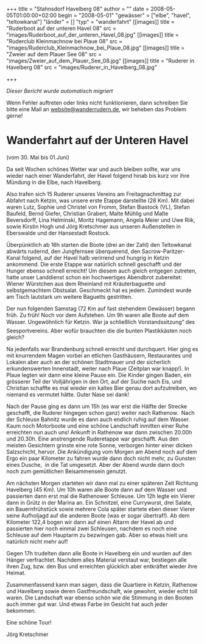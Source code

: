 +++
title = "Stahnsdorf Havelberg 08"
author = ""
date = 2008-05-05T01:00:00+02:00
begin = "2008-05-01"
"gewässer" = ["elbe", "havel", "teltowkanal"]
"länder" = []
"typ" = "wanderfahrt"
[[images]]
title = "Ruderboot auf der unteren Havel 08"
src = "images/Ruderboot_auf_der_unteren_Havel_08.jpg"
[[images]]
title = "Ruderclub Kleinmachnow bei Plaue 08"
src = "images/Ruderclub_Kleinmachnow_bei_Plaue_08.jpg"
[[images]]
title = "Zweier auf dem Plauer See 08"
src = "images/Zweier_auf_dem_Plauer_See_08.jpg"
[[images]]
title = "Ruderer in Havelberg 08"
src = "images/Ruderer_in_Havelberg_08.jpg"

+++


*Dieser Bericht wurde automatisch migriert*

Wenn Fehler auftreten oder links nicht funktionieren, dann schreiben Sie bitte eine Mail an website@wanderrudern.de, wir beheben das Problem gerne!



# Wanderfahrt auf der Unteren Havel


(vom 30. Mai bis 01.Juni)

Da seit Wochen schönes Wetter war und auch bleiben sollte, war uns wieder nach einer Wanderfahrt, der Havel folgend hinab bis kurz vor ihre Mündung in die Elbe, nach Havelberg.

Also trafen sich 15 Ruderer unseres Vereins am Freitagnachmittag zur Abfahrt nach Ketzin, was unsere erste Etappe darstellte (28 Km). Mit dabei waren Lutz, Sophie und Christel von Fromm, Stefan Biastock (VL), Stefan Baufeld, Bernd Giefer, Christian Grabert, Malte Mühlig und Malte Beversdorff, Lina Helminski, Moritz Hagemann, Angela Meier und Uwe Riik, sowie Kirstin Hogh und Jörg Kretschmer aus unseren Außenstellen in Eberswalde und der Hansestadt Rostock.

Überpünktlich ab 16h starten die Boote (drei an der Zahl) den Teltowkanal abwärts rudernd, den Jungfernsee überquerend, den Sacrow-Paritzer-Kanal folgend, auf der Havel halb verirrend und hungrig in Ketzin ankommend. Die erste Etappe war natürlich schnell geschafft und der Hunger ebenso schnell erreicht! Um diesem auch gleich entgegen zutreten, hatte unser Landdienst schon ein hochwertiges Abendbrot zubereitet: Wiener Würstchen aus dem Rheinland mit Kräuterbaguette und selbstgemachtem Obstsalat. Geschmeckt hat es jedem. Zumindest wurde am Tisch lautstark um weitere Baguetts gestritten.

Der nun folgenden Samstag (72 Km auf fast stehendem Gewässer) begann früh. Zu früh! Noch vor dem Aufstehen. Um 9h waren alle Boote auf dem Wasser. Ungewöhnlich für Ketzin. War ja schließlich Vorstandssitzung“ des Seesportvereins. Aber wofür brauchten die die bunten Plastikkästen noch gleich?

Na jedenfalls war Brandenburg schnell erreicht und durchquert. Hier ging es mit knurrendem Magen vorbei an etlichen Gasthäusern, Restaurantes und Lokalen aber auch an der schönen Stadtmauer und der sicherlich erkundenswerten Innenstadt, weiter nach Plaue (Zeitplan war knapp!). In Plaue legten wir dann eine kleine Pause ein. Die Kinder gingen Baden, ein grösserer Teil der Volljährigen in den Ort, auf der Suche nach Eis, und Christian schaffte es mal wieder ein kaltes Bier genau dort aufzutreiben, wo niemand es vermutet hätte. Guter Nase sei dank!

Nach der Pause ging es dann um 15h (es war erst die Hälfte der Strecke geschafft, die Ruderer hingegen schon ganz) weiter nach Rathenow.  Nach der Schleuse Bahnitz wurde es dann auch endlich ruhig auf dem Wasser. Kaum noch Motorboote und eine schöne Landschaft inmitten einer Ruhe erreichten nun auch uns! Ankunft in Rathenow war dann zwischen 20.00h und 20.30h. Eine anstrengende Ruderetappe war geschafft. Aus den meisten Gesichtern grinste eine rote Sonne, verborgen hinter einer dicken Salzschicht, hervor. Die Ankündigung vom Morgen am Abend noch auf dem Ergo ein paar Kilometer zu fahren wurde dann doch nicht mehr, zu Gunsten eines Dusche,  in die Tat umgesetzt. Aber der Abend wurde dann doch noch zum gemütlichen Beisammensein genutzt.

Am nächsten Morgen starteten wir dann mal zu einer späteren Zeit Richtung Havelberg (45 Km). Um 10h waren alle Boote dann auf dem Wasser und passierten dann erst mal die Rathenower Schleuse. Um 12h legte ein Vierer dann in Grütz in der Marina an. Ein Schnitzel, eine Currywurst, drei Salate, ein Bauernfrühstück sowie mehrere Cola später startete eben dieser Vierer seine Aufholjagd auf die anderen Boote (was er sogar übertraf!). Ab dem Kilometer 122,4 bogen wir dann auf einen Altarm der Havel ab und passierten hier noch einmal zwei Schleusen, nachdem es noch eine Schleuse auf dem Hauptarm zu bezwingen gab. Aber so etwas hielt uns natürlich nicht mehr auf!

Gegen 17h trudelten dann alle Boote in Havelberg ein und wurden auf den Hänger verfrachtet. Nachdem alles Material verstaut war, bestiegen alle ihren Zug, bzw. den Bus und erreichten glücklich aber entkräftet wieder ihre Heimat.

Zusammenfassend kann man sagen, dass die Quartiere in Ketzin, Rathenow und Havelberg sowie deren Gastfreundschaft, wie gewohnt, wieder echt toll waren. Die Landschaft war ebenso schön wie die Stimmung in den Booten auch immer gut war. Und etwas Farbe im Gesicht hat auch jeder bekommen.

Eine schöne Tour!

Jörg Kretschmer